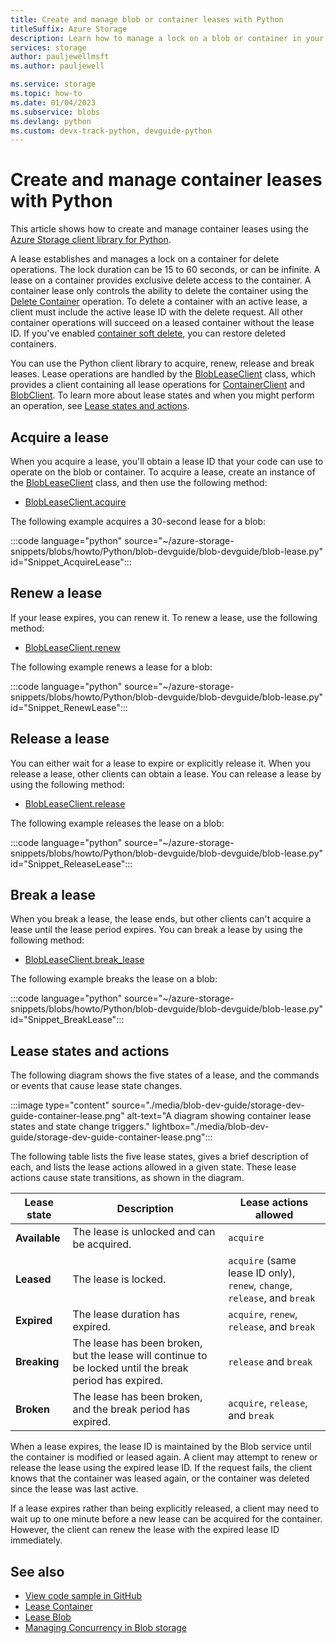 ```yaml
---
title: Create and manage blob or container leases with Python
titleSuffix: Azure Storage
description: Learn how to manage a lock on a blob or container in your Azure Storage account using the Python client library.
services: storage
author: pauljewellmsft
ms.author: pauljewell

ms.service: storage
ms.topic: how-to
ms.date: 01/04/2023
ms.subservice: blobs
ms.devlang: python
ms.custom: devx-track-python, devguide-python
---
```


# Create and manage container leases with Python

This article shows how to create and manage container leases using the [Azure Storage client library for Python](/python/api/overview/azure/storage).

A lease establishes and manages a lock on a container for delete operations. The lock duration can be 15 to 60 seconds, or can be infinite. A lease on a container provides exclusive delete access to the container. A container lease only controls the ability to delete the container using the [Delete Container](/rest/api/storageservices/delete-container) operation. To delete a container with an active lease, a client must include the active lease ID with the delete request. All other container operations will succeed on a leased container without the lease ID. If you've enabled [container soft delete](soft-delete-container-overview.md), you can restore deleted containers.

You can use the Python client library to acquire, renew, release and break leases. Lease operations are handled by the [BlobLeaseClient](/python/api/azure-storage-blob/azure.storage.blob.blobleaseclient) class, which provides a client containing all lease operations for [ContainerClient](/python/api/azure-storage-blob/azure.storage.blob.containerclient) and [BlobClient](/python/api/azure-storage-blob/azure.storage.blob.blobclient). To learn more about lease states and when you might perform an operation, see [Lease states and actions](#lease-states-and-actions).

## Acquire a lease

When you acquire a lease, you'll obtain a lease ID that your code can use to operate on the blob or container. To acquire a lease, create an instance of the [BlobLeaseClient](/python/api/azure-storage-blob/azure.storage.blob.blobleaseclient) class, and then use the following method:

- [BlobLeaseClient.acquire](/python/api/azure-storage-blob/azure.storage.blob.blobleaseclient#azure-storage-blob-blobleaseclient-acquire)

The following example acquires a 30-second lease for a blob:

:::code language="python" source="~/azure-storage-snippets/blobs/howto/Python/blob-devguide/blob-devguide/blob-lease.py" id="Snippet_AcquireLease":::

## Renew a lease

If your lease expires, you can renew it. To renew a lease, use the following method:

- [BlobLeaseClient.renew](/python/api/azure-storage-blob/azure.storage.blob.blobleaseclient#azure-storage-blob-blobleaseclient-renew)

The following example renews a lease for a blob:

:::code language="python" source="~/azure-storage-snippets/blobs/howto/Python/blob-devguide/blob-devguide/blob-lease.py" id="Snippet_RenewLease":::

## Release a lease

You can either wait for a lease to expire or explicitly release it. When you release a lease, other clients can obtain a lease. You can release a lease by using the following method:

- [BlobLeaseClient.release](/python/api/azure-storage-blob/azure.storage.blob.blobleaseclient#azure-storage-blob-blobleaseclient-release)

The following example releases the lease on a blob:

:::code language="python" source="~/azure-storage-snippets/blobs/howto/Python/blob-devguide/blob-devguide/blob-lease.py" id="Snippet_ReleaseLease":::

## Break a lease

When you break a lease, the lease ends, but other clients can't acquire a lease until the lease period expires. You can break a lease by using the following method:

- [BlobLeaseClient.break_lease](/python/api/azure-storage-blob/azure.storage.blob.blobleaseclient#azure-storage-blob-blobleaseclient-break-lease)

The following example breaks the lease on a blob:

:::code language="python" source="~/azure-storage-snippets/blobs/howto/Python/blob-devguide/blob-devguide/blob-lease.py" id="Snippet_BreakLease":::

## Lease states and actions

The following diagram shows the five states of a lease, and the commands or events that cause lease state changes.

:::image type="content" source="./media/blob-dev-guide/storage-dev-guide-container-lease.png" alt-text="A diagram showing container lease states and state change triggers." lightbox="./media/blob-dev-guide/storage-dev-guide-container-lease.png"::: 

The following table lists the five lease states, gives a brief description of each, and lists the lease actions allowed in a given state. These lease actions cause state transitions, as shown in the diagram.
  
| Lease state | Description | Lease actions allowed |  
| --- | --- | --- |
| **Available** | The lease is unlocked and can be acquired. | `acquire` |
| **Leased** | The lease is locked. | `acquire` (same lease ID only), `renew`, `change`, `release`, and `break` |
| **Expired** | The lease duration has expired. | `acquire`, `renew`, `release`, and `break` |
| **Breaking** | The lease has been broken, but the lease will continue to be locked until the break period has expired. | `release` and `break` |
| **Broken** | The lease has been broken, and the break period has expired. | `acquire`, `release`, and `break` |

When a lease expires, the lease ID is maintained by the Blob service until the container is modified or leased again. A client may attempt to renew or release the lease using the expired lease ID. If the request fails, the client knows that the container was leased again, or the container was deleted since the lease was last active.

If a lease expires rather than being explicitly released, a client may need to wait up to one minute before a new lease can be acquired for the container. However, the client can renew the lease with the expired lease ID immediately.

## See also

- [View code sample in GitHub](https://github.com/Azure-Samples/AzureStorageSnippets/blob/master/blobs/howto/Python/blob-devguide/blob-devguide/blob-lease.py)
- [Lease Container](/rest/api/storageservices/lease-container)
- [Lease Blob](/rest/api/storageservices/lease-blob)
- [Managing Concurrency in Blob storage](concurrency-manage.md)
